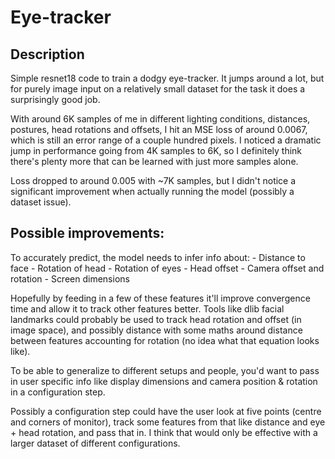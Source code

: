 # Eye-tracker


## Description
Simple resnet18 code to train a dodgy eye-tracker. It jumps around a lot, but for purely image input on a relatively small dataset for the task it does a surprisingly good job.

With around 6K samples of me in different lighting conditions, distances, postures, head rotations and offsets, I hit an MSE loss of around 0.0067, which is still an error range of a couple hundred pixels. I noticed a dramatic jump in performance going from 4K samples to 6K, so I definitely think there's plenty more that can be learned with just more samples alone.

Loss dropped to around 0.005 with ~7K samples, but I didn't notice a significant improvement when actually running the model (possibly a dataset issue).

## Possible improvements:
To accurately predict, the model needs to infer info about: - Distance to face - Rotation of head - Rotation of eyes - Head offset - Camera offset and rotation - Screen dimensions

Hopefully by feeding in a few of these features it'll improve convergence time and allow it to track other features better. Tools like dlib facial landmarks could probably be used to track head rotation and offset (in image space), and possibly distance with some maths around distance between features accounting for rotation (no idea what that equation looks like).

To be able to generalize to different setups and people, you'd want to pass in user specific info like display dimensions and camera position & rotation in a configuration step.

Possibly a configuration step could have the user look at five points (centre and corners of monitor), track some features from that like distance and eye + head rotation, and pass that in. I think that would only be effective with a larger dataset of different configurations.
